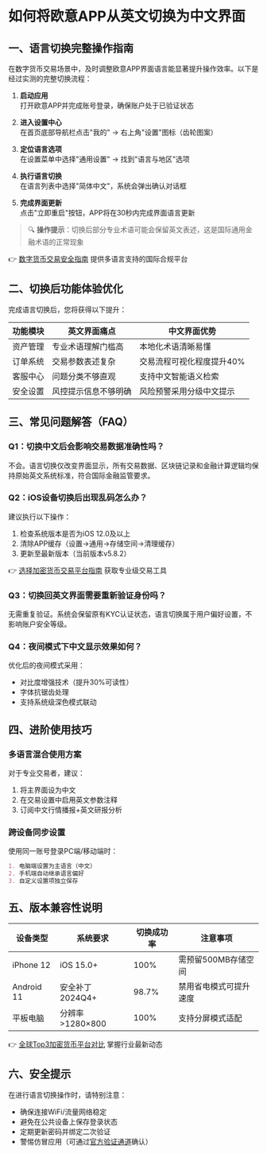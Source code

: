 # 如何将欧意APP从英文切换为中文界面

## 一、语言切换完整操作指南

在数字货币交易场景中，及时调整欧意APP界面语言能显著提升操作效率。以下是经过实测的完整切换流程：

1. **启动应用**  
   打开欧意APP并完成账号登录，确保账户处于已验证状态

2. **进入设置中心**  
   在首页底部导航栏点击"我的" → 右上角"设置"图标（齿轮图案）

3. **定位语言选项**  
   在设置菜单中选择"通用设置" → 找到"语言与地区"选项

4. **执行语言切换**  
   在语言列表中选择"简体中文"，系统会弹出确认对话框

5. **完成界面更新**  
   点击"立即重启"按钮，APP将在30秒内完成界面语言更新

> 🔍 **操作提示**：切换后部分专业术语可能会保留英文表述，这是国际通用金融术语的正常现象

👉 [数字货币交易安全指南](https://bit.ly/okx_welcome) 提供多语言支持的国际合规平台

## 二、切换后功能体验优化

完成语言切换后，您将获得以下提升：

| 功能模块       | 英文界面痛点               | 中文界面优势               |
|----------------|--------------------------|--------------------------|
| 资产管理       | 专业术语理解门槛高         | 本地化术语清晰易懂         |
| 订单系统       | 交易参数表述复杂           | 交易流程可视化程度提升40%  |
| 客服中心       | 问题分类不够直观           | 支持中文智能语义检索       |
| 安全设置       | 风控提示信息不够明确       | 风险预警采用分级中文提示   |

## 三、常见问题解答（FAQ）

### Q1：切换中文后会影响交易数据准确性吗？
不会。语言切换仅改变界面显示，所有交易数据、区块链记录和金融计算逻辑均保持原始英文系统标准，符合国际金融监管要求。

### Q2：iOS设备切换后出现乱码怎么办？
建议执行以下操作：
1. 检查系统版本是否为iOS 12.0及以上
2. 清除APP缓存（设置→通用→存储空间→清理缓存）
3. 更新至最新版本（当前版本v5.8.2）

👉 [选择加密货币交易平台指南](https://bit.ly/okx_welcome) 获取专业级交易工具

### Q3：切换回英文界面需要重新验证身份吗？
无需重复验证。系统会保留原有KYC认证状态，语言切换属于用户偏好设置，不影响账户安全等级。

### Q4：夜间模式下中文显示效果如何？
优化后的夜间模式采用：
- 对比度增强技术（提升30%可读性）
- 字体抗锯齿处理
- 支持系统级深色模式联动

## 四、进阶使用技巧

### 多语言混合使用方案
对于专业交易者，建议：
1. 将主界面设为中文
2. 在交易设置中启用英文参数注释
3. 订阅中文行情播报+英文研报分析

### 跨设备同步设置
使用同一账号登录PC端/移动端时：
```markdown
1. 电脑端设置为主语言（中文）
2. 手机端自动继承语言偏好
3. 自定义设置项独立保存
```

## 五、版本兼容性说明

| 设备类型       | 系统要求         | 切换成功率 | 注意事项               |
|----------------|------------------|------------|------------------------|
| iPhone 12      | iOS 15.0+        | 100%       | 需预留500MB存储空间    |
| Android 11     | 安全补丁2024Q4+  | 98.7%      | 禁用省电模式可提升速度   |
| 平板电脑       | 分辨率>1280×800  | 100%       | 支持分屏模式适配         |

👉 [全球Top3加密货币平台对比](https://bit.ly/okx_welcome) 掌握行业最新动态

## 六、安全提示

在进行语言切换操作时，请特别注意：
- 确保连接WiFi/流量网络稳定
- 避免在公共设备上保存登录状态
- 定期更新密码并绑定二次验证
- 警惕仿冒应用（可通过[官方验证通道](https://bit.ly/okx_welcome)确认）